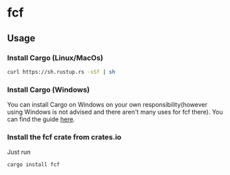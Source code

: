 # fcf

## Usage

### Install Cargo (Linux/MacOs)

```bash
curl https://sh.rustup.rs -sSf | sh
```

### Install Cargo (Windows)
You can install Cargo on Windows on your own responsibility(however using Windows is not advised and there aren't many uses for fcf there).
You can find the guide [here](https://doc.rust-lang.org/cargo/getting-started/installation.html).

### Install the fcf crate from crates.io
Just run
```bash
cargo install fcf
```
